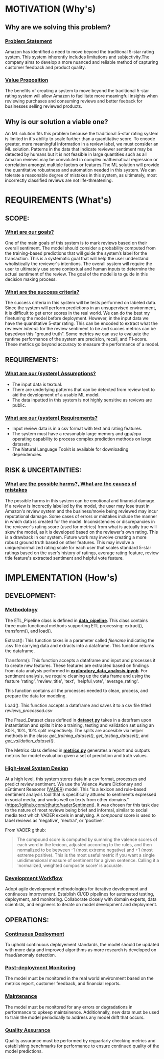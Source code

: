 # MOTIVATION (Why's)
## **Why are we solving this problem?**

### <u>Problem Statement</u>

Amazon has identified a need to move beyond the traditional 5-star rating system. This system inherently includes limitations and subjectivity.The company aims to develop a more nuanced and reliable method of capturing customer feedback and product quality. 

### <u>Value Proposition</u>

The benefits of creating a system to move beyond the traditional 5-star rating system will allow Amazon to facilitate more meaningful insights when reviewing purchases and consuming reviews and better feeback for businesses selling reviewed products. 

## **Why is our solution a viable one?**

An ML solution fits this problem because the traditional 5-star rating system is limited in it's ability to scale further than a quantitative score. To encode greater, more meaningful information in a review label, we must consider an ML solution. Patterns in the data that indicate reviewer sentiment may be detected by humans but it is not feasible in large quantities such as all Amazon reviews.may be convoluted in complex mathematical regression or correlation amongst multiple factors or features.The ML solution will provide the quantitative robustness and automation needed in this system. We can tolerate a reasonable degree of mistakes in this system, as ultimately, most incorrectly classified reviews are not life-threatening. 
 
# REQUIREMENTS (What's)
## **SCOPE:**

### <u>What are our goals?</u>

One of the main goals of this system is to mark reviews based on their overall sentiment. The model should consider a probability computed from the training-based predictions that will guide the system’s label for the transaction. This is a systematic goal that will help the user understand wholistically the reviewer's intentions. The overall system will require the user to ultimately use some contextual and human inputs to determine the actual sentiment of the review. The goal of the model is to guide in this decision making process.
 
### <u>What are the success criteria?</u>

The success criteria in this system will be tests performed on labeled data. Since the system will perform predictions in an unsupervised environment, it is difficult to get error scores in the real world. We can do the best my finetuning the model before deployment. However, in the input data we have the quantitative 5-star rating. This can be encoded to extract what the reviewer *intends* for the review sentiment to be and succes metrics can be basedvon this "ground truth". Some metrics we can use to evaluate the runtime performance of the system are precision, recall, and F1-score. These metrics go beyond accuracy to measure the performance of a model.
 
## **REQUIREMENTS:**

### <u>What are our (system) Assumptions?</u>
- The input data is textual.
- There are underlying patterns that can be detected from review text to aid the development of a usable ML model.
- The data inputted in this system is not highly sensitive as reviews are public. 
 
### <u>What are our (system) Requirements?</u>
- Input review data is in a csv format with text and rating features.
- The system must have a reasonably large memory and gpu/cpu operating capability to process complex prediction methods on large datasets.
- The Natural Language Tookit is available for downloading dependencies.
 
## **RISK & UNCERTAINTIES:**

### <u>What are the possible harms?, What are the causes of mistakes</u>

The possible harms in this system can be emotional and financial damage. If a review is incorectly labelled by the model, the user may lose trust in Amazon's review system and the business/movie being reviewed may incur reputational damage. 
Some cases of errors or mistakes include the manner in which data is created for the model. Inconsistencies or discrepancies in the reviewer's rating score (used for metrics) from what is actually true will skew the model, as it is developed based on the reviewer's own rating. This is a drawback in our system. Future work may involve creating a more robust ground truth based on other features. This may involve a unique/normalized rating scale for each user that scales standard 5-star ratings based on the user's history of ratings, average rating feature, review title feature's extracted sentiment and helpful vote feature.
 
# IMPLEMENTATION (How's)
## **DEVELOPMENT:**
### <u>Methodology</u>
The ETL_Pipeline class is defined in **[data_pipeline](./data_pipeline.py)**. This class contains three main functional methods supporting ETL processing: extract(), transform(), and load().

Extract(): This function takes in a parameter called *filename* indicating the .csv file carrying data and extracts into a dataframe. This function returns the dataframe.

Transform(): This function accepts a dataframe and input and processes it to create new features. These features are extracted based on findings from data analysis performed in **[exploratory_data_analysis.ipynb](analysis/exploratory_data_analysis.ipynb)**. For sentiment analysis, we require cleaning up the data frame and using the feature 'rating', 'review_title', 'text', 'helpful_vote', 'average_rating'.

This function contains all the processes needed to clean, process, and prepare the data for modeling.

Load(): This function accepts a dataframe and saves it to a csv file titled *reviews_processed.csv*

The Fraud_Dataset class defined in **[dataset.py](./dataset.py)** takes in a datafram upon instantiation and splits it into a training, testing and validation set using an 80%, 10%, 10% split respectively. The splits are accesible via helper methods in the class: *get_training_dataset()*, *get_testing_dataset()*, and *get_validation_dataset()*.

The Metrics class defined in **[metrics.py](metrics.py)** generates a report and outputs metrics for model evaluation given a set of prediction and truth values. 


### <u>High-level System Design</u>

At a high level, this system stores data in a csv format, processes and predict review sentiment. We use the Valence Aware Dictionary and sEntiment Reasoner ([VADER](https://github.com/cjhutto/vaderSentiment)) model. This "is a lexicon and rule-based sentiment analysis tool that is specifically attuned to sentiments expressed in social media, and works well on texts from other domains." (https://github.com/cjhutto/vaderSentiment). It was chosen for this task due to the nature of most reviews being brief and informal, similar to social media text which VADER excels in analysing. A *compound* score is used to label reviews as 'negative', 'neutral', or 'positive'.

From VADER github:
> The compound score is computed by summing the valence scores of each word in the lexicon, adjusted according to the rules, and then normalized to be between -1 (most extreme negative) and +1 (most extreme positive). This is the most useful metric if you want a single unidimensional measure of sentiment for a given sentence. Calling it a 'normalized, weighted composite score' is accurate.


### <u>Development Workflow</u>

Adopt agile development methodologies for iterative development and continuous improvement.
Establish CI/CD pipelines for automated testing, deployment, and monitoring.
Collaborate closely with domain experts, data scientists, and engineers to iterate on model development and deployment.


## **OPERATIONS:**
### <u>Continuous Deployment</u>
To uphold continuous deployement standards, the model should be updated with more data and improved algorithms as more research is developed on fraud/anomaly detection.

### <u>Post-deployment Monitoring</u>
The model must be monitored in the real world environment based on the metrics report, customer feedback, and financial reports. 
 
### <u>Maintenance</u>
The model must be monitored for any errors or degradations in performance to upkeep maintainence. Additiohnally, new data must be used to train the model periodically to address any model drift that occurs.
 
### <u>Quality Assurance</u>
Quality assurance must be performed by reguarlarly checking metrics and establishing benchmarks for performance to ensure continued quality of the model predictions.
